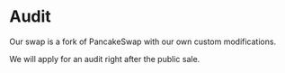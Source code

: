 # Audit

Our swap is a fork of PancakeSwap with our own custom modifications.

We will apply for an audit right after the public sale.
